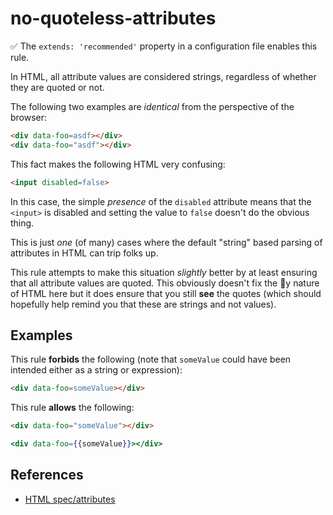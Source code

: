 # no-quoteless-attributes

:white_check_mark: The `extends: 'recommended'` property in a configuration file enables this rule.

In HTML, all attribute values are considered strings, regardless of whether they are quoted or not.

The following two examples are _identical_ from the perspective of the browser:

```html
<div data-foo=asdf></div>
<div data-foo="asdf"></div>
```

This fact makes the following HTML very confusing:

```html
<input disabled=false>
```

In this case, the simple _presence_ of the `disabled` attribute means that the `<input>` is disabled and setting the value to `false` doesn't do the obvious thing.

This is just _one_ (of many) cases where the default "string" based parsing of attributes in HTML can trip folks up.

This rule attempts to make this situation _slightly_ better by at least ensuring that all attribute values are quoted. This obviously doesn't fix the :troll:y nature of HTML here but it does ensure that you still **see** the quotes (which should hopefully help remind you that these are strings and not values).

## Examples

This rule **forbids** the following (note that `someValue` could have been intended either as a string or expression):

```html
<div data-foo=someValue></div>
```

This rule **allows** the following:

```html
<div data-foo="someValue"></div>
```

```hbs
<div data-foo={{someValue}}></div>
```

## References

* [HTML spec/attributes](https://html.spec.whatwg.org/multipage/dom.html#attributes)
